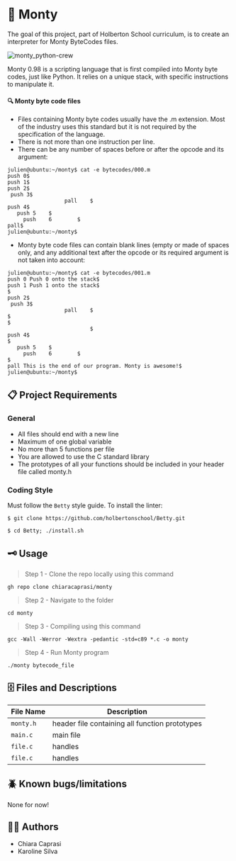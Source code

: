 # 🐍 Monty 

The goal of this project, part of Holberton School curriculum, is to create an interpreter for Monty ByteCodes files.

![monty_python-crew](https://user-images.githubusercontent.com/91517809/167522780-6fb6cbf8-a8e1-4051-9a4c-5af5dd427718.jpeg)

Monty 0.98 is a scripting language that is first compiled into Monty byte codes, just like Python. It relies on a unique stack, with specific instructions to manipulate it. 

#### 🔍 Monty byte code files

 - Files containing Monty byte codes usually have the .m extension. Most of the industry uses this standard but it is not required by the specification of the language. 
 - There is not more than one instruction per line. 
 - There can be any number of spaces before or after the opcode and its argument:
 ```
 julien@ubuntu:~/monty$ cat -e bytecodes/000.m
push 0$
push 1$
push 2$
  push 3$
                   pall    $
push 4$
    push 5    $
      push    6        $
pall$
julien@ubuntu:~/monty$
```
 - Monty byte code files can contain blank lines (empty or made of spaces only, and any additional text after the opcode or its required argument is not taken into account:
 ```
 julien@ubuntu:~/monty$ cat -e bytecodes/001.m
push 0 Push 0 onto the stack$
push 1 Push 1 onto the stack$
$
push 2$
  push 3$
                   pall    $
$
$
                           $
push 4$
$
    push 5    $
      push    6        $
$
pall This is the end of our program. Monty is awesome!$
julien@ubuntu:~/monty$
```

## 📋 Project Requirements 

### General

- All files should end with a new line
- Maximum of one global variable
- No more than 5 functions per file
- You are allowed to use the C standard library
- The prototypes of all your functions should be included in your header file called monty.h

### Coding Style

Must follow the ```Betty``` style guide. To install the linter: 

```
$ git clone https://github.com/holbertonschool/Betty.git

$ cd Betty; ./install.sh
```


## 🗝 Usage

> Step 1 - Clone the repo locally using this command 
```
gh repo clone chiaracaprasi/monty
```
> Step 2 - Navigate to the folder 
```
cd monty
```
> Step 3 - Compiling using this command 
```
gcc -Wall -Werror -Wextra -pedantic -std=c89 *.c -o monty 
```

> Step 4 - Run Monty program
```
./monty bytecode_file
```


## 🗄 Files and Descriptions

|  File Name |         Description         |
|----------------|----------------------------------------------|
| `monty.h` | header file containing all function prototypes
| `main.c` | main file  |
| `file.c` | handles  |
| `file.c` | handles |

## 🪲 Known bugs/limitations

None for now!

## ✍🏽 Authors

- Chiara Caprasi
- Karoline Silva
